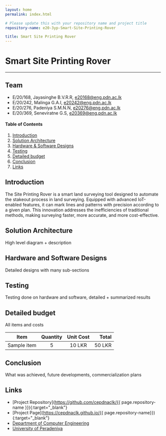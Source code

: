 ```yaml
---
layout: home
permalink: index.html

# Please update this with your repository name and project title
repository-name: e20-3yp-Smart-Site-Printing-Rover

title: Smart Site Printing Rover 
---
```


[comment]: # "This is the standard layout for the project, but you can clean this and use your own template"

# Smart Site Printing Rover

---

## Team
-  E/20/168, Jayasinghe B.V.R.R, [e20168@eng.pdn.ac.lk](mailto:name@email.com)
-  E/20/242, Malinga G.A.I, [e20242@eng.pdn.ac.lk](mailto:name@email.com)
-  E/20/276, Padeniya S.M.N.N, [e20276@eng.pdn.ac.lk](mailto:name@email.com)
-  E/20/369, Seneviratne G.S, [e20369@eng.pdn.ac.lk](mailto:name@email.com)

<!-- Image (photo/drawing of the final hardware) should be here -->

<!-- This is a sample image, to show how to add images to your page. To learn more options, please refer [this](https://projects.ce.pdn.ac.lk/docs/faq/how-to-add-an-image/) -->

<!-- ![Sample Image](./images/sample.png) -->

#### Table of Contents
1. [Introduction](#introduction)
2. [Solution Architecture](#solution-architecture )
3. [Hardware & Software Designs](#hardware-and-software-designs)
4. [Testing](#testing)
5. [Detailed budget](#detailed-budget)
6. [Conclusion](#conclusion)
7. [Links](#links)

## Introduction

The Site Printing Rover is a smart land surveying tool designed to automate the stakeout process in land surveying. Equipped with advanced IoT-enabled features, it can mark lines and patterns with precision according to a given plan. This innovation addresses the inefficiencies of traditional methods, making surveying faster, more accurate, and more cost-effective.


## Solution Architecture

High level diagram + description

## Hardware and Software Designs

Detailed designs with many sub-sections

## Testing

Testing done on hardware and software, detailed + summarized results

## Detailed budget

All items and costs

| Item          | Quantity  | Unit Cost  | Total  |
| ------------- |:---------:|:----------:|-------:|
| Sample item   | 5         | 10 LKR     | 50 LKR |

## Conclusion

What was achieved, future developments, commercialization plans

## Links

- [Project Repository](https://github.com/cepdnaclk/{{ page.repository-name }}){:target="_blank"}
- [Project Page](https://cepdnaclk.github.io/{{ page.repository-name}}){:target="_blank"}
- [Department of Computer Engineering](http://www.ce.pdn.ac.lk/)
- [University of Peradeniya](https://eng.pdn.ac.lk/)

[//]: # (Please refer this to learn more about Markdown syntax)
[//]: # (https://github.com/adam-p/markdown-here/wiki/Markdown-Cheatsheet)
